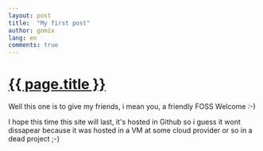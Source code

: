 ```yaml
---
layout: post
title:  "My first post"
author: gomix
lang: en
comments: true
---
```


<div>
 <a href="{{ page.url }}">
  <h1>{{ page.title }}</h1>
 </a>
</div>

Well this one is to give my friends, i mean you, a friendly FOSS Welcome :-)

I hope this time this site will last, it's hosted in Github so i guess it wont dissapear because it was hosted in a VM at some cloud provider or so in a dead project ;-)


